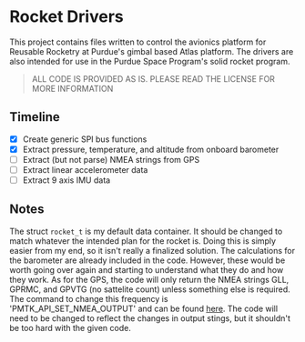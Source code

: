 # Rocket Drivers

This project contains files written to control the avionics platform for Reusable Rocketry at Purdue's gimbal based Atlas platform. The drivers are also intended for use in the Purdue Space Program's solid rocket program.

> ALL CODE IS PROVIDED AS IS. PLEASE READ THE LICENSE FOR MORE INFORMATION

## Timeline

- [x] Create generic SPI bus functions
- [X] Extract pressure, temperature, and altitude from onboard barometer
- [ ] Extract (but not parse) NMEA strings from GPS
- [ ] Extract linear accelerometer data
- [ ] Extract 9 axis IMU data

## Notes

The struct `rocket_t` is my default data container. It should be changed to match whatever the intended plan for the rocket is. Doing this is simply easier from my end, so it isn't really a finalized solution. The calculations for the barometer are already included in the code. However, these would be worth going over again and starting to understand what they do and how they work. As for the GPS, the code will only return the NMEA strings GLL, GPRMC, and GPVTG (no sattelite count) unless something else is required. The command to change this frequency is 'PMTK_API_SET_NMEA_OUTPUT' and can be found [here](https://cdn-shop.adafruit.com/datasheets/PMTK_A11.pdf). The code will need to be changed to reflect the changes in output stings, but it shouldn't be too hard with the given code.
